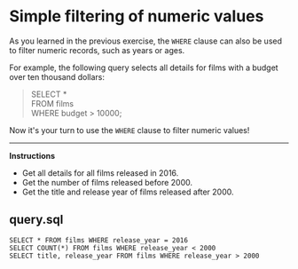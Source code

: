 # Simple filtering of numeric values

As you learned in the previous exercise, the `WHERE` clause can also be used to filter numeric records, such as years or ages.

For example, the following query selects all details for films with a budget over ten thousand dollars:

> SELECT *\
> FROM films\
> WHERE budget > 10000;

Now it's your turn to use the `WHERE` clause to filter numeric values!

<hr>

**Instructions**
* Get all details for all films released in 2016.
* Get the number of films released before 2000.
* Get the title and release year of films released after 2000.

## query.sql
```
SELECT * FROM films WHERE release_year = 2016
SELECT COUNT(*) FROM films WHERE release_year < 2000
SELECT title, release_year FROM films WHERE release_year > 2000
```